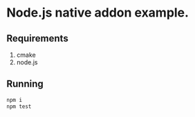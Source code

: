 # Node.js native addon example.

## Requirements
1. cmake
2. node.js

## Running
```bash
npm i
npm test
```